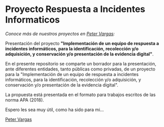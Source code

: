 # Proyecto Respuesta a Incidentes Informaticos
_Conoce más de nuestros proyectos en [Peter Vargas](https://petervargas.com):_

Presentación del proyecto <b>"Implementación de un equipo de respuesta a incidentes informáticos, para la identificación, recolección y/o adquisición, y conservación y/o presentación de la evidencia digital"</b>.

En el presente repositorio se comparte un borrador para la presentación, ante diferentes entidades, tanto públicas como privadas, de un proyecto para la "Implementación de un equipo de respuesta a incidentes informáticos, para la identificación, recolección y/o adquisición, y conservación y/o presentación de la evidencia digital".

La propuesta está presentada en el formato para trabajos escritos de las norma APA (2018). 

Espero les sea muy útil, como ha sido para mi... 

[Peter Vargas](https://petervargas.com)
